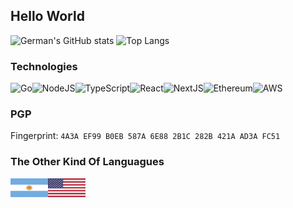 ## Hello World

<img alt="German's GitHub stats" src="https://github-readme-stats.vercel.app/api?username=germandv&show_icons=true&theme=gruvbox" />
<img alt="Top Langs" src="https://github-readme-stats.vercel.app/api/top-langs/?username=germandv&layout=compact" />

### Technologies

<img alt="Go" src="https://img.shields.io/badge/go-%2300ADD8.svg?style=for-the-badge&logo=go&logoColor=white" align="left" />
<img alt="NodeJS" src="https://img.shields.io/badge/node.js-6DA55F?style=for-the-badge&logo=node.js&logoColor=white" align="left" />
<img alt="TypeScript" src="https://img.shields.io/badge/typescript-%23007ACC.svg?style=for-the-badge&logo=typescript&logoColor=white" align="left" />
<img alt="React" src="https://img.shields.io/badge/react-%2320232a.svg?style=for-the-badge&logo=react&logoColor=%2361DAFB" align="left" />
<img alt="NextJS" src="https://img.shields.io/badge/Next-black?style=for-the-badge&logo=next.js&logoColor=white" align="left" />
<img alt="Ethereum" src="https://img.shields.io/badge/Ethereum-3C3C3D?style=for-the-badge&logo=Ethereum&logoColor=white" align="left" />
<img alt="AWS" src="https://img.shields.io/badge/AWS-%23FF9900.svg?style=for-the-badge&logo=amazon-aws&logoColor=white" />

### PGP

Fingerprint: `4A3A EF99 B0EB 587A 6E88 2B1C 282B 421A AD3A FC51`

### The Other Kind Of Languagues

<img alt="ES" src="./flags/arg.svg" align="left" width="60" height="30" />
<img alt="EN" src="./flags/usa.svg" width="60" height="30" />
